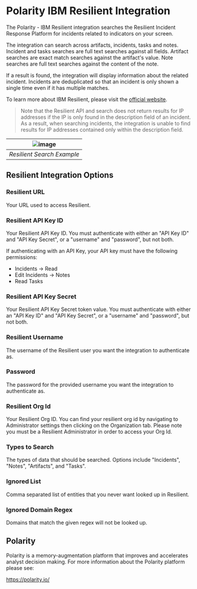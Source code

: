 # Polarity IBM Resilient Integration
The Polarity - IBM Resilient integration searches the Resilient Incident Response Platform for incidents related to indicators on your screen.  

The integration can search across artifacts, incidents, tasks and notes.  Incident and tasks searches are  full text searches against all fields.  Artifact searches are exact match searches against the artifact's value.  Note searches are full text searches against the content of the note.

If a result is found, the integration will display information about the related incident.  Incidents are deduplicated so that an incident is only shown a single time even if it has multiple matches.

To learn more about IBM Resilient, please visit the [official website](https://www.ibm.com/us-en/marketplace/resilient-incident-response-platform).

> Note that the Resilient API and search does not return results for IP addresses if the IP is only found in the description field of an incident.  As a result, when searching incidents, the integration is unable to find results for IP addresses contained only within the description field.

| ![image](./assets/overlay.gif) |
|---|
|*Resilient Search Example*|

## Resilient Integration Options

### Resilient URL
Your URL used to access Resilient.

### Resilient API Key ID

Your Resilient API Key ID. You must authenticate with either an "API Key ID" and "API Key Secret", or a "username" and "password", but not both.

If authenticating with an API Key, your API key must have the following permissions:

* Incidents -> Read
* Edit Incidents -> Notes
* Read Tasks

### Resilient API Key Secret

Your Resilient API Key Secret token value. You must authenticate with either an "API Key ID" and "API Key Secret", or a "username" and "password", but not both.

### Resilient Username
The username of the Resilient user you want the integration to authenticate as.

### Password
The password for the provided username you want the integration to authenticate as.

### Resilient Org Id
Your Resilient Org ID. You can find your resilient org id by navigating to Administrator settings then clicking on the Organization tab. Please note you must be a Resilient Administrator in order to access your Org Id.

### Types to Search

The types of data that should be searched.  Options include "Incidents", "Notes", "Artifacts", and "Tasks".  

### Ignored List

Comma separated list of entities that you never want looked up in Resilient. 

### Ignored Domain Regex

Domains that match the given regex will not be looked up.

## Polarity

Polarity is a memory-augmentation platform that improves and accelerates analyst decision making.  For more information about the Polarity platform please see:

https://polarity.io/
